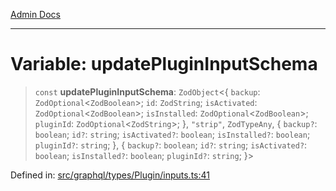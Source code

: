 [Admin Docs](/)

***

# Variable: updatePluginInputSchema

> `const` **updatePluginInputSchema**: `ZodObject`\<\{ `backup`: `ZodOptional`\<`ZodBoolean`\>; `id`: `ZodString`; `isActivated`: `ZodOptional`\<`ZodBoolean`\>; `isInstalled`: `ZodOptional`\<`ZodBoolean`\>; `pluginId`: `ZodOptional`\<`ZodString`\>; \}, `"strip"`, `ZodTypeAny`, \{ `backup?`: `boolean`; `id?`: `string`; `isActivated?`: `boolean`; `isInstalled?`: `boolean`; `pluginId?`: `string`; \}, \{ `backup?`: `boolean`; `id?`: `string`; `isActivated?`: `boolean`; `isInstalled?`: `boolean`; `pluginId?`: `string`; \}\>

Defined in: [src/graphql/types/Plugin/inputs.ts:41](https://github.com/gautam-divyanshu/talawa-api/blob/84910820371ade6fdca33545b3a0fc1e929731b2/src/graphql/types/Plugin/inputs.ts#L41)

